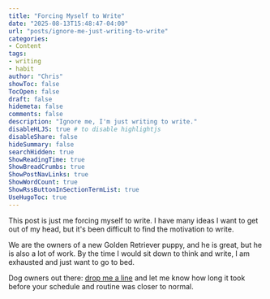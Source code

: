 ```yaml
---
title: "Forcing Myself to Write"
date: "2025-08-13T15:48:47-04:00"
url: "posts/ignore-me-just-writing-to-write"
categories:
- Content
tags:
- writing
- habit
author: "Chris"
showToc: false
TocOpen: false
draft: false
hidemeta: false
comments: false
description: "Ignore me, I'm just writing to write."
disableHLJS: true # to disable highlightjs
disableShare: false
hideSummary: false
searchHidden: true
ShowReadingTime: true
ShowBreadCrumbs: true
ShowPostNavLinks: true
ShowWordCount: true
ShowRssButtonInSectionTermList: true
UseHugoToc: true
---
```

This post is just me forcing myself to write. I have many ideas I want to
get out of my head, but it's been difficult to find the motivation to write.

We are the owners of a new Golden Retriever puppy, and he is great, but he is
also a lot of work. By the time I would sit down to think and write, I am
exhausted and just want to go to bed.

Dog owners out there: [drop me a line](mailto:blog@chrislockard.net) and let me
know how long it took before your schedule and routine was closer to normal.
